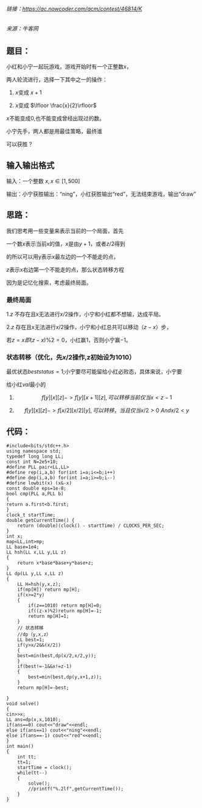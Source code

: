
###### 链接：https://ac.nowcoder.com/acm/contest/46814/K
###### 来源：牛客网

## 题目：
小红和小宁一起玩游戏，游戏开始时有一个正整数$x$，

两人轮流进行，选择一下其中之一的操作：

1. $x$变成 $x+1$

2. $x$变成  $\lfloor \frac{x}{2}\rfloor$

$x$不能变成$0$,也不能变成曾经出现过的数。

小宁先手，两人都是用最佳策略，最终谁

可以获胜？

## 输入输出格式
输入：一个整数 $x,x\in[1,500]$

输出：小宁获胜输出：“ning”，小红获胜输出“red”，无法结束游戏，输出“draw”

## 思路：
我们思考用一些变量来表示当前的一个局面，首先

一个数$x$表示当前x的值，$x$是由$y+1$，或者$z/2$得到

的所以可以用y表示x最左边的一个不能走的点，


$z$表示x右边第一个不能走的点，那么状态转移方程

因为是记忆化搜索，考虑最终局面。
### 最终局面

1.$z$ 不存在且x无法进行$x/2$操作，小宁和小红都不想输，达成平局。

2.$z$ 存在且x无法进行$x/2$操作，小宁和小红总共可以移动$（z-x）$步，

若$z=x即(z-x)\%2=0$，小红赢$1$，否则小宁赢$-1$。

### 状态转移（优化，先$x/2$操作,z初始设为$1010$）

最优状态$beststatus=1$;小宁要尽可能留给小红必败态，具体来说，小宁要

给小红$val$最小的
1. $$ f[y][x][z] ->f[y][x+1][z],可以转移当前仅当 x < z-1$$

2. $$ f[y][x][z] ->f[x/2][x/2][y],可以转移，当且仅当 x/2>0 \ And x/2<y$$


## 代码：
    #include<bits/stdc++.h>
    using namespace std;
    typedef long long LL;
    const int N=2e5+10;
    #define PLL pair<LL,LL>
    #define rep(i,a,b) for(int i=a;i<=b;i++)
    #define dep(i,a,b) for(int i=a;i>=b;i--)
    #define lowbit(x) (x&-x)
    const double eps=1e-8;
    bool cmp(PLL a,PLL b)
    {
    return a.first<b.first;
    }
    clock_t startTime;
    double getCurrentTime() {
        return (double)(clock() - startTime) / CLOCKS_PER_SEC;
    }
    int x;
    map<LL,int>mp;
    LL base=1e4;
    LL hsh(LL x,LL y,LL z)
    {
        return x*base*base+y*base+z;
    }
    LL dp(LL y,LL x,LL z)
    {
        LL H=hsh(y,x,z);
        if(mp[H]) return mp[H];
        if(x>=2*y)
        {
            if(z==1010) return mp[H]=0;
            if((z-x)%2)return mp[H]=-1;
            return mp[H]=1;
        }
        // 状态转移
        //dp（y,x,z）
        LL best=1;
        if(y>x/2&&(x/2))
        {
        best=min(best,dp(x/2,x/2,y));
        }
        if(best!=-1&&x!=z-1)
        {
            best=min(best,dp(y,x+1,z));
        }
        return mp[H]=-best;
        
    }
    void solve()
    {
    cin>>x;
    LL ans=dp(x,x,1010);
    if(ans==0) cout<<"draw"<<endl;
    else if(ans==1) cout<<"ning"<<endl;
    else if(ans==-1) cout<<"red"<<endl;
    }
    int main()
    {
        int tt;
        tt=1;
        startTime = clock();
        while(tt--)
        {
            solve();
            //printf("%.2lf",getCurrentTime());
        }
    }
